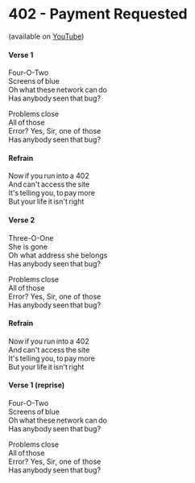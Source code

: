 ﻿# 402 - Payment Requested
(available on [YouTube](https://youtu.be/8w9gUF2TbDc))

#### Verse 1

Four-O-Two  
Screens of blue  
Oh what these network can do  
Has anybody seen that bug?  

Problems close  
All of those  
Error? Yes, Sir, one of those  
Has anybody seen that bug?

#### Refrain

Now if you run into a 402  
And can't access the site  
It's telling you, to pay more  
But your life it isn't right  

#### Verse 2

Three-O-One  
She is gone  
Oh what address she belongs  
Has anybody seen that bug?  

Problems close  
All of those  
Error? Yes, Sir, one of those  
Has anybody seen that bug?

#### Refrain

Now if you run into a 402  
And can't access the site  
It's telling you, to pay more  
But your life it isn't right  

#### Verse 1 (reprise)  

Four-O-Two  
Screens of blue  
Oh what these network can do  
Has anybody seen that bug?  

Problems close  
All of those  
Error? Yes, Sir, one of those  
Has anybody seen that bug?
